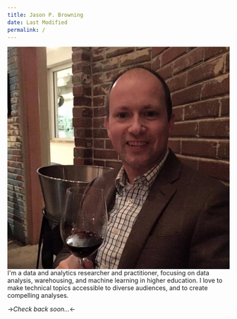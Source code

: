 ```yaml
---
title: Jason P. Browning 
date: Last Modified 
permalink: / 
---
```

<img align="left" class="h-50 w-50" src="/content/images/jason-wine.jpg" alt="Author enjoys a glass of wine!">

I'm a data and analytics researcher and practitioner, focusing on data analysis, warehousing, and machine learning in higher education.  I love to make technical topics accessible to diverse audiences, and to create compelling analyses.

->*Check back soon...*<-